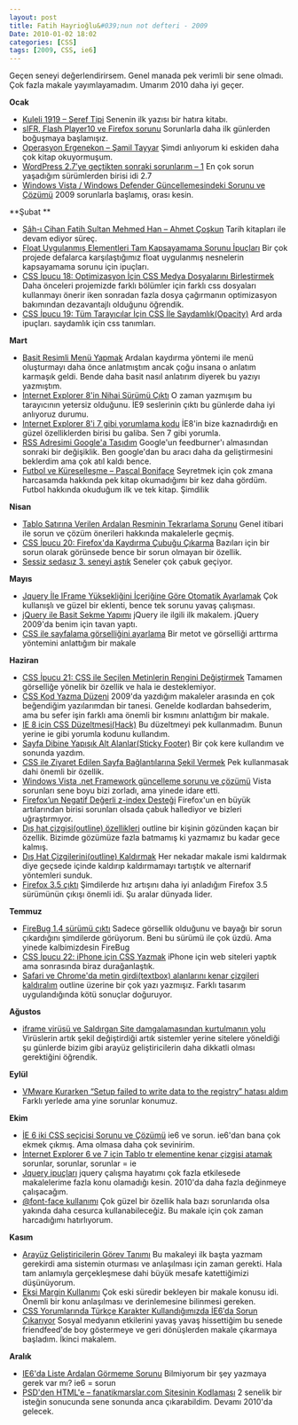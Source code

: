 ```yaml
---
layout: post
title: Fatih Hayrioğlu&#039;nun not defteri - 2009
Date: 2010-01-02 18:02
categories: [CSS]
tags: [2009, CSS, ie6]
---
```


Geçen seneyi değerlendirirsem. Genel manada pek verimli bir sene olmadı.
Çok fazla makale yayımlayamadım. Umarım 2010 daha iyi geçer. 

**Ocak** 

-   [Kuleli 1919 – Şeref Tipi][] Senenin ilk yazısı bir hatıra kitabı.
-   [sIFR, Flash Player10 ve Firefox sorunu][] Sorunlarla daha ilk günlerden boğuşmaya başlamışız.
-   [Operasyon Ergenekon – Şamil Tayyar][] Şimdi anlıyorum ki eskiden daha çok kitap okuyormuşum.
-   [WordPress 2.7′ye geçtikten sonraki sorunlarım – 1][] En çok sorun yaşadığım sürümlerden birisi idi 2.7
-   [Windows Vista / Windows Defender Güncellemesindeki Sorunu ve Çözümü][] 2009 sorunlarla başlamış, orası kesin.

**Şubat **

-   [Şâh-ı Cihan Fatih Sultan Mehmed Han – Ahmet Çoşkun][] Tarih
    kitapları ile devam ediyor süreç.
-   [Float Uygulanmış Elementleri Tam Kapsayamama Sorunu İpuçları][] Bir
    çok projede defalarca karşılaştığımız float uygulanmış nesnelerin
    kapsayamama sorunu için ipuçları.
-   [CSS İpucu 18: Optimizasyon İçin CSS Medya Dosyalarını Birleştirmek][] Daha önceleri projemizde farklı bölümler için farklı
    css dosyaları kullanmayı önerir iken sonradan fazla dosya çağırmanın
    optimizasyon bakımından dezavantajlı olduğunu öğrendik.
-   [CSS İpucu 19: Tüm Tarayıcılar İçin CSS İle Saydamlık(Opacity)][]
    Ard arda ipuçları. saydamlık için css tanımları.

**Mart**

-   [Basit Resimli Menü Yapmak][] Ardalan kaydırma yöntemi ile menü
    oluşturmayı daha önce anlatmıştım ancak çoğu insana o anlatım
    karmaşık geldi. Bende daha basit nasıl anlatırım diyerek bu yazıyı
    yazmıştım.
-   [Internet Explorer 8'in Nihai Sürümü Çıktı][] O zaman yazmışım bu
    tarayıcının yetersiz olduğunu. İE9 seslerinin çıktı bu günlerde daha
    iyi anlıyoruz durumu.
-   [Internet Explorer 8'i 7 gibi yorumlama kodu][] İE8'in bize
    kaznadırdığı en güzel özelliklerden birisi bu galiba. Sen 7 gibi
    yorumla.
-   [RSS Adresimi Google'a Taşıdım][] Google'un feedburner'ı almasından
    sonraki bir değişiklik. Ben google'dan bu aracı daha da
    geliştirmesini beklerdim ama çok atıl kaldı bence.
-   [Futbol ve Küreselleşme – Pascal Boniface][] Seyretmek için çok
    zmana harcasamda hakkında pek kitap okumadığımı bir kez daha gördüm.
    Futbol hakkında okuduğum ilk ve tek kitap. Şimdilik

**Nisan**

-   [Tablo Satırına Verilen Ardalan Resminin Tekrarlama Sorunu][] Genel
    itibari ile sorun ve çözüm önerileri hakkında makalelerle geçmiş.
-   [CSS İpucu 20: Firefox'da Kaydırma Çubuğu Çıkarma][] Bazıları için
    bir sorun olarak görünsede bence bir sorun olmayan bir özellik.
-   [Sessiz sedasız 3. seneyi aştık][] Seneler çok çabuk geçiyor.

**Mayıs**

-   [Jquery İle IFrame Yüksekliğini İçeriğine Göre Otomatik Ayarlamak][]
    Çok kullanışlı ve güzel bir eklenti, bence tek sorunu yavaş
    çalışması.
-   [jQuery ile Basit Sekme Yapımı][] jQuery ile ilgili ilk makalem.
    jQuery 2009'da benim için tavan yaptı.
-   [CSS ile sayfalama görselliğini ayarlama][] Bir metot ve görselliği
    arttırma yöntemini anlattığım bir makale

**Haziran**

-   [CSS İpucu 21: CSS ile Seçilen Metinlerin Rengini Değiştirmek][]
    Tamamen görselliğe yönelik bir özellik ve hala ie desteklemiyor.
-   [CSS Kod Yazma Düzeni][] 2009'da yazdığım makaleler arasında en çok
    beğendiğim yazılarımdan bir tanesi. Genelde kodlardan bahsederim,
    ama bu sefer işin farklı ama önemli bir kısmını anlattığım bir
    makale.
-   [IE 8 için CSS Düzeltmesi(Hack)][] Bu düzeltmeyi pek kullanmadım.
    Bunun yerine ie gibi yorumla kodunu kullandım.
-   [Sayfa Dibine Yapışık Alt Alanlar(Sticky Footer)][] Bir çok kere
    kullandım ve sonunda yazdım.
-   [CSS ile Ziyaret Edilen Sayfa Bağlantılarına Şekil Vermek][] Pek
    kullanmasak dahi önemli bir özellik.
-   [Windows Vista .net Framework güncelleme sorunu ve çözümü][] Vista
    sorunları sene boyu bizi zorladı, ama yinede idare etti.
-   [Firefox’un Negatif Değerli z-index Desteği][] Firefox'un en büyük
    artılarından birisi sorunları olsada çabuk hallediyor ve bizleri
    uğraştırmıyor.
-   [Dış hat çizgisi(outline) özellikleri][] outline bir kişinin
    gözünden kaçan bir özellik. Bizimde gözümüze fazla batmamış ki
    yazmamız bu kadar gece kalmış.
-   [Dış Hat Çizgilerini(outline) Kaldırmak][] Her nekadar makale ismi
    kaldırmak diye geçsede içinde kaldırıp kaldırmamayı tartıştık ve
    alternarif yöntemleri sunduk.
-   [Firefox 3.5 çıktı][] Şimdilerde hız artışını daha iyi anladığım
    Firefox 3.5 sürümünün çıkışı önemli idi. Şu aralar dünyada lider.

**Temmuz**

-   [FireBug 1.4 sürümü çıktı][] Sadece görsellik olduğunu ve bayağı bir
    sorun çıkardığını şimdilerde görüyorum. Beni bu sürümü ile çok üzdü.
    Ama yinede kalbimizdesin FireBug
-   [CSS İpucu 22: iPhone için CSS Yazmak][] iPhone için web siteleri
    yaptık ama sonrasında biraz durağanlaştık.
-   [Safari ve Chrome'da metin girdi(textbox) alanlarını kenar çizgileri kaldıralım][] outline üzerine bir çok yazı yazmışız. Farklı tasarım
    uygulandığında kötü sonuçlar doğuruyor.

**Ağustos**

-   [iframe virüsü ve Saldırgan Site damgalamasından kurtulmanın yolu][]
    Virüslerin artık şekil değiştirdiği artık sistemler yerine sitelere
    yöneldiği şu günlerde bizim gibi arayüz geliştiricilerin daha
    dikkatli olması gerektiğini öğrendik.

**Eylül**

-   [VMware Kurarken “Setup failed to write data to the registry” hatası aldım][] Farklı yerlede ama yine sorunlar konumuz.

**Ekim**

-   [İE 6 iki CSS seçicisi Sorunu ve Çözümü][] ie6 ve sorun. ie6'dan
    bana çok ekmek çıkmış. Ama olmasa daha çok sevinirim.
-   [İnternet Explorer 6 ve 7 için Tablo tr elementine kenar çizgisi atamak][] sorunlar, sorunlar, sorunlar = ie
-   [Jquery ipuçları][] jquery çalışma hayatımı çok fazla etkilesede
    makalelerime fazla konu olamadığı kesin. 2010'da daha fazla
    değinmeye çalışacağım.
-   [@font-face kullanımı][] Çok güzel bir özellik hala bazı sorunlarıda
    olsa yakında daha cesurca kullanabileceğiz. Bu makale için çok zaman
    harcadığımı hatırlıyorum.

**Kasım**

-   [Arayüz Geliştiricilerin Görev Tanımı][] Bu makaleyi ilk başta
    yazmam gerekirdi ama sistemin oturması ve anlaşılması için zaman
    gerekti. Hala tam anlamıyla gerçekleşmese dahi büyük mesafe
    katettiğimizi düşünüyorum. 
-   [Eksi Margin Kullanımı][] Çok eski süredir bekleyen bir makale
    konusu idi. Önemli bir konu anlaşılması ve derinlemesine bilinmesi
    gereken.
-   [CSS Yorumlarında Türkçe Karakter Kullandığımızda İE6′da Sorun Çıkarıyor][] Sosyal medyanın etkilerini yavaş yavaş hissettiğim bu
    senede friendfeed'de boy göstermeye ve geri dönüşlerden makale
    çıkarmaya başladım. İkinci makalem.

**Aralık**

-   [IE6'da Liste Ardalan Görmeme Sorunu][] Bilmiyorum bir şey yazmaya
    gerek var mı? ie6 = sorun
-   [PSD'den HTML'e – fanatikmarslar.com Sitesinin Kodlaması][] 2
    senelik bir isteğin sonucunda sene sonunda anca çıkarabildim. Devamı
    2010'da gelecek.

  [Kuleli 1919 – Şeref Tipi]: http://fatihhayrioglu.com/kuleli-1919-seref-tipi/
    "Kuleli 1919 – Şeref Tipi"
  [sIFR, Flash Player10 ve Firefox sorunu]: http://fatihhayrioglu.com/sifr-flash-palyer10-ve-firefox-sorunu/
    "sIFR, Flash Player10 ve Firefox sorunu"
  [Operasyon Ergenekon – Şamil Tayyar]: http://fatihhayrioglu.com/operasyon-ergenekon-samil-tayyar/
    "Operasyon Ergenekon – Şamil Tayyar"
  [WordPress 2.7′ye geçtikten sonraki sorunlarım – 1]: http://fatihhayrioglu.com/wordpress-27ye-gectikten-sonraki-sorunlarim-1/
    "WordPress 2.7′ye geçtikten sonraki sorunlarım – 1"
  [Windows Vista / Windows Defender Güncellemesindeki Sorunu ve Çözümü]: http://fatihhayrioglu.com/windows-vista-windows-defender-guncellemesindeki-sorunu-ve-cozumu/
    "Windows Vista / Windows Defender Güncellemesindeki Sorunu ve Çözümü"
  [Şâh-ı Cihan Fatih Sultan Mehmed Han – Ahmet Çoşkun]: http://fatihhayrioglu.com/sah-i-cihan-fatih-sultan-mehmed-han-ahmet-coskun/
    "Şâh-ı Cihan Fatih Sultan Mehmed Han – Ahmet Çoşkun"
  [Float Uygulanmış Elementleri Tam Kapsayamama Sorunu İpuçları]: http://fatihhayrioglu.com/float-uygulanmis-elementleri-tam-kapsayamama-sorunu-ipuclari/
    "Float Uygulanmış Elementleri Tam Kapsayamama Sorunu İpuçları"
  [CSS İpucu 18: Optimizasyon İçin CSS Medya Dosyalarını Birleştirmek]: http://fatihhayrioglu.com/optimizasyon-icin-css-medya-dosyalarini-birlestirmek/
    "CSS İpucu 18: Optimizasyon İçin CSS Medya Dosyalarını Birleştirmek"
  [CSS İpucu 19: Tüm Tarayıcılar İçin CSS İle Saydamlık(Opacity)]: http://fatihhayrioglu.com//css-ipucu-19-tum-tarayicilar-icin-css-ile-saydamlik/
    "CSS İpucu 19: Tüm Tarayıcılar İçin CSS İle Saydamlık(Opacity)"
  [Basit Resimli Menü Yapmak]: http://fatihhayrioglu.com/basit-resimli-menu-yapmak/
    "Basit Resimli Menü Yapmak"
  [Internet Explorer 8'in Nihai Sürümü Çıktı]: http://fatihhayrioglu.com/internet-explorer-8in-nihai-surum-cikti/
    "Internet Explorer 8′in Nihai Sürümü Çıktı"
  [Internet Explorer 8'i 7 gibi yorumlama kodu]: http://fatihhayrioglu.com/internet-explorer-8i-7-gibi-yorumla-kodu/
    "Internet Explorer 8'i 7 gibi yorumlama kodu"
  [RSS Adresimi Google'a Taşıdım]: http://fatihhayrioglu.com/rss-adresimi-googlea-tasidim/
    "RSS Adresimi Google'a Taşıdım"
  [Futbol ve Küreselleşme – Pascal Boniface]: http://fatihhayrioglu.com/futbol-ve-kuresellesme-pascal-boniface/
    "Futbol ve Küreselleşme – Pascal Boniface"
  [Tablo Satırına Verilen Ardalan Resminin Tekrarlama Sorunu]: http://fatihhayrioglu.com/tablo-satirina-verilen-ardalan-resminin-tekrarlama-sorunu/
    "Tablo Satırına Verilen Ardalan Resminin Tekrarlama Sorunu"
  [CSS İpucu 20: Firefox'da Kaydırma Çubuğu Çıkarma]: http://fatihhayrioglu.com/css-ipucu-20-firefoxda-kaydirma-cubugu-cikarma/
    "CSS İpucu 20: Firefox'da Kaydırma Çubuğu Çıkarma"
  [Sessiz sedasız 3. seneyi aştık]: http://fatihhayrioglu.com/sessiz-sedasiz-3-seneyi-astik/
    "Sessiz sedasız 3. seneyi aştık"
  [Jquery İle IFrame Yüksekliğini İçeriğine Göre Otomatik Ayarlamak]: http://fatihhayrioglu.com/jquery-ile-iframe-yuksekligini-icerigine-gore-otomatik-ayarlamak/
    "Jquery İle IFrame Yüksekliğini İçeriğine Göre Otomatik Ayarlamak"
  [jQuery ile Basit Sekme Yapımı]: http://fatihhayrioglu.com/jquery-ile-basit-sekme-yapimi/
    "jQuery ile Basit Sekme Yapımı"
  [CSS ile sayfalama görselliğini ayarlama]: http://fatihhayrioglu.com/css-ile-sayfalama-gorselligini-ayarlama/
    "CSS ile sayfalama görselliğini ayarlama"
  [CSS İpucu 21: CSS ile Seçilen Metinlerin Rengini Değiştirmek]: http://fatihhayrioglu.com/css-ile-secilen-metinlerin-rengini-degistirmek/
    "CSS İpucu 21: CSS ile Seçilen Metinlerin Rengini Değiştirmek"
  [CSS Kod Yazma Düzeni]: http://fatihhayrioglu.com/css-kod-yazma-duzeni/
    "CSS Kod Yazma Düzeni"
  [IE 8 için CSS Düzeltmesi(Hack)]: http://fatihhayrioglu.com/ie-8-icin-css-duzeltmesihack/
    "IE 8 için CSS Düzeltmesi(Hack)"
  [Sayfa Dibine Yapışık Alt Alanlar(Sticky Footer)]: http://fatihhayrioglu.com/sayfa-dibine-yapisik-alt-alanlarsticky-footer/
    "Sayfa Dibine Yapışık Alt Alanlar(Sticky Footer)"
  [CSS ile Ziyaret Edilen Sayfa Bağlantılarına Şekil Vermek]: http://fatihhayrioglu.com/css-ile-ziyaret-edilen-sayfa-baglantilarina-sekil-vermek/
    "CSS ile Ziyaret Edilen Sayfa Bağlantılarına Şekil Vermek"
  [Windows Vista .net Framework güncelleme sorunu ve çözümü]: http://fatihhayrioglu.com/windows-vista-net-framework-guncelleme-sorunu-ve-cozumu/
    "Windows Vista .net Framework güncelleme sorunu ve çözümü"
  [Firefox’un Negatif Değerli z-index Desteği]: http://fatihhayrioglu.com/firefoxun-negatif-degerli-z-index-destegi/
    "Firefox’un Negatif Değerli z-index Desteği"
  [Dış hat çizgisi(outline) özellikleri]: http://fatihhayrioglu.com/dis-hat-cizgisioutline-ozellikleri/
    "Dış hat çizgisi(outline) özellikleri"
  [Dış Hat Çizgilerini(outline) Kaldırmak]: http://fatihhayrioglu.com/dis-hat-cizgilerinioutline-kaldirmak/
    "Dış Hat Çizgilerini(outline) Kaldırmak"
  [Firefox 3.5 çıktı]: http://fatihhayrioglu.com/firefox-3-5-cikti/
    "Firefox 3.5 çıktı"
  [FireBug 1.4 sürümü çıktı]: http://fatihhayrioglu.com/firebug-1-4-surumu-cikti/
    "FireBug 1.4 sürümü çıktı"
  [CSS İpucu 22: iPhone için CSS Yazmak]: http://fatihhayrioglu.com/css-ipucu-22-iphone-icin-css-yazmak/
    "CSS İpucu 22: iPhone için CSS Yazmak"
  [Safari ve Chrome'da metin girdi(textbox) alanlarını kenar çizgileri kaldıralım]: http://fatihhayrioglu.com/safari-ve-chromeda-metin-girditextbox-alanlarini-kenar-cizgileri-kaldiralim/
    "Safari ve Chrome'da metin girdi(textbox) alanlarını kenar çizgileri kaldıralım"
  [iframe virüsü ve Saldırgan Site damgalamasından kurtulmanın yolu]: http://fatihhayrioglu.com/iframe-virusu-ve-saldirgan-site-damgalamasindan-kurtulmanin-yolu/
    "iframe virüsü ve Saldırgan Site damgalamasından kurtulmanın yolu"
  [VMware Kurarken “Setup failed to write data to the registry” hatası aldım]: http://fatihhayrioglu.com/vmware-kurarken-setup-failed-to-write-data-to-the-registry-hatasi-aldimi/
    "VMware Kurarken “Setup failed to write data to the registry” hatası aldım"
  [İE 6 iki CSS seçicisi Sorunu ve Çözümü]: http://fatihhayrioglu.com/ie-6-iki-css-secicisi-sorunu-ve-cozumu/
    "İE 6 iki CSS seçicisi Sorunu ve Çözümü"
  [İnternet Explorer 6 ve 7 için Tablo tr elementine kenar çizgisi atamak]: http://fatihhayrioglu.com/internet-explorer-6-ve-7-icin-tablo-tr-elementine-kenar-cizgisi-atamak/
    "İnternet Explorer 6 ve 7 için Tablo tr elementine kenar çizgisi atamak"
  [Jquery ipuçları]: http://fatihhayrioglu.com/jquery-ipuclari/
    "Jquery ipuçları"
  [@font-face kullanımı]: http://fatihhayrioglu.com/font-face-kullanimi/
    "@font-face kullanımı"
  [Arayüz Geliştiricilerin Görev Tanımı]: http://fatihhayrioglu.com/arayuz-gelistiricilerin-gorev-tanimi/
    "Arayüz Geliştiricilerin Görev Tanımı"
  [Eksi Margin Kullanımı]: http://fatihhayrioglu.com/eksi-margin-kullanimi/
    "Eksi Margin Kullanımı"
  [CSS Yorumlarında Türkçe Karakter Kullandığımızda İE6′da Sorun Çıkarıyor]: http://fatihhayrioglu.com/css-yorumlarinda-turkce-karakter-kullandigimizda-ie6da-sorun-cikariyor/
    "CSS Yorumlarında Türkçe Karakter Kullandığımızda İE6′da Sorun Çıkarıyor"
  [IE6'da Liste Ardalan Görmeme Sorunu]: http://fatihhayrioglu.com/ie6da-liste-ardalan-gormeme-sorunu/
    "IE6'da Liste Ardalan Görmeme Sorunu"
  [PSD'den HTML'e – fanatikmarslar.com Sitesinin Kodlaması]: http://fatihhayrioglu.com/fanatikmarslar-com-sitesinin-kodlamasi/
    "PSD'den HTML'e – fanatikmarslar.com Sitesinin Kodlaması"
